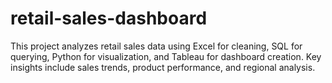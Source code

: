 # retail-sales-dashboard
This project analyzes retail sales data using Excel for cleaning, SQL for querying, Python for visualization, and Tableau for dashboard creation. Key insights include sales trends, product performance, and regional analysis.
